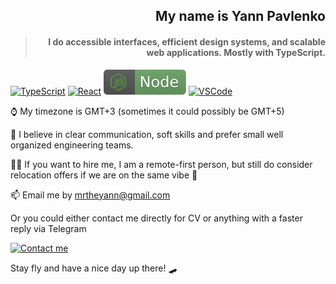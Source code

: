 <h2 align="right">My name is Yann Pavlenko</h2>
<blockquote align="right"><h4>I do accessible interfaces, efficient design systems, and scalable web applications. Mostly with TypeScript.</h4></blockquote>

[![TypeScript](https://badges.aleen42.com/src/typescript.svg)]()
[![React](https://badges.aleen42.com/src/react.svg)]()
[![Node](https://github.com/aleen42/badges/raw/master/src/node.svg)]()
[![VSCode](https://badges.aleen42.com/src/visual_studio_code.svg)]()

⌚️ My timezone is GMT+3 (sometimes it could possibly be GMT+5)

💼 I believe in clear communication, soft skills and prefer small well organized engineering teams.

👩‍💼 If you want to hire me, I am a remote-first person, but still do consider relocation offers if we are on the same vibe 🤙

📫 Email me by [mrtheyann@gmail.com](mrtheyann@gmail.com)

Or you could either contact me directly for CV or anything with a faster reply via Telegram

[![Contact me](https://badges.aleen42.com/src/telegram.svg)](https://t.me/mrtheyann)

Stay fly and have a nice day up there! 🛹
